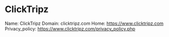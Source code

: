 
# ClickTripz

Name: ClickTripz
Domain: clicktripz.com
Home: https://www.clicktripz.com
Privacy_policy: https://www.clicktripz.com/privacy_policy.php
